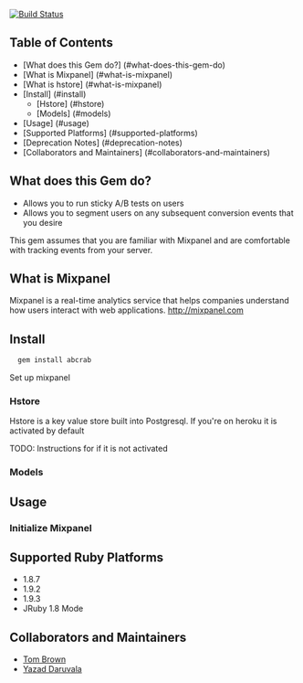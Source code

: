 [![Build Status](https://secure.travis-ci.org/zevarito/mixpanel.png?branch=master)](http://travis-ci.org/zevarito/mixpanel)

## Table of Contents

- [What does this Gem do?] (#what-does-this-gem-do)
- [What is Mixpanel] (#what-is-mixpanel)
- [What is hstore] (#what-is-mixpanel)
- [Install] (#install)
  - [Hstore] (#hstore) 
  - [Models] (#models) 
- [Usage] (#usage)
- [Supported Platforms] (#supported-platforms)
- [Deprecation Notes] (#deprecation-notes)
- [Collaborators and Maintainers] (#collaborators-and-maintainers)

## What does this Gem do?

- Allows you to run sticky A/B tests on users
- Allows you to segment users on any subsequent conversion events that you desire

This gem assumes that you are familiar with Mixpanel and are comfortable with tracking events from your server.


## What is Mixpanel

Mixpanel is a real-time analytics service that helps companies understand how users interact with web applications.
http://mixpanel.com

## Install

```ruby
  gem install abcrab
```

Set up mixpanel 

### Hstore

Hstore is a key value store built into Postgresql. If you're on heroku it is activated by default

TODO: Instructions for if it is not activated


### Models


## Usage

### Initialize Mixpanel


## Supported Ruby Platforms

- 1.8.7
- 1.9.2
- 1.9.3
- JRuby 1.8 Mode

## Collaborators and Maintainers

* [Tom Brown](https://github.com/nottombrown)
* [Yazad Daruvala](https://github.com/yazad)